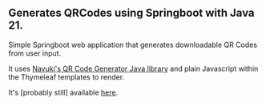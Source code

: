 ## Generates QRCodes using Springboot with Java 21.

Simple Springboot web application that generates downloadable QR Codes from user input.

It uses [Nayuki's QR Code Generator Java library](https://github.com/nayuki/QR-Code-generator) and plain Javascript within the Thymeleaf templates to render.

It's [probably still] available [here](qr.jhas.dev).